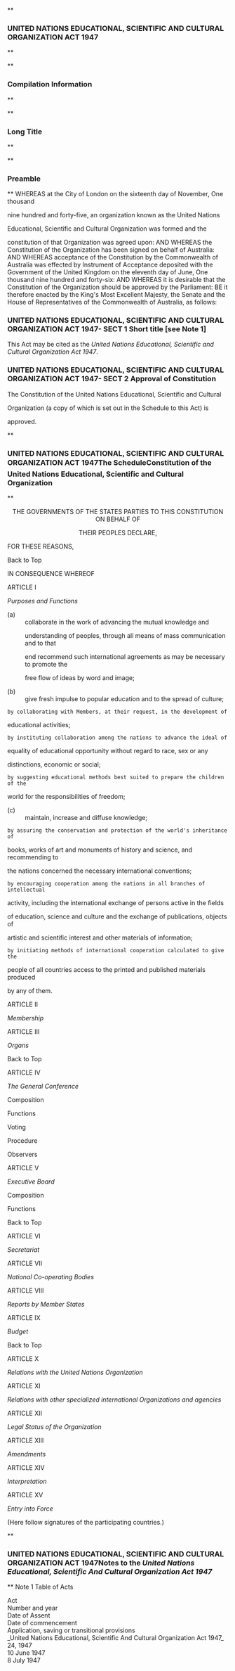 **

###  UNITED NATIONS EDUCATIONAL, SCIENTIFIC AND CULTURAL ORGANIZATION ACT 1947 
**


**

###  Compilation Information 
**



**

###  Long Title 
**

**

###  Preamble 
**
WHEREAS at the City of London on the sixteenth day of November, One thousand

nine hundred and forty-five, an organization known as the United Nations

Educational, Scientific and Cultural Organization was formed and the

constitution of that Organization was agreed upon:  AND WHEREAS the Constitution of the Organization has been signed on behalf of Australia:  AND WHEREAS acceptance of the Constitution by the Commonwealth of Australia was effected by Instrument of Acceptance deposited with the Government of the United Kingdom on the eleventh day of June, One thousand nine hundred and forty-six:  AND WHEREAS it is desirable that the Constitution of the Organization should be approved by the Parliament:  BE it therefore enacted by the King's Most Excellent Majesty, the Senate and the House of Representatives of the Commonwealth of Australia, as follows:  
###  UNITED NATIONS EDUCATIONAL, SCIENTIFIC AND CULTURAL ORGANIZATION ACT 1947- SECT 1  Short title \[see Note 1]  
This Act may be cited as the _United Nations Educational, Scientific and Cultural Organization Act 1947_.

 
###  UNITED NATIONS EDUCATIONAL, SCIENTIFIC AND CULTURAL ORGANIZATION ACT 1947- SECT 2  Approval of Constitution  
The Constitution of the United Nations Educational, Scientific and Cultural

Organization (a copy of which is set out in the Schedule to this Act) is

approved.

 
**

###  UNITED NATIONS EDUCATIONAL, SCIENTIFIC AND CULTURAL ORGANIZATION ACT 1947The Schedule&#151;Constitution of the United Nations Educational, Scientific and Cultural Organization 
**
<center>THE GOVERNMENTS OF THE STATES PARTIES TO THIS CONSTITUTION ON BEHALF OF

THEIR PEOPLES DECLARE,</center>

 





FOR THESE REASONS,


Back to Top


IN CONSEQUENCE WHEREOF


ARTICLE I

_Purposes and Functions_




<dl compact=""><dl compact="">

<dt>(a)</dt><dd>collaborate in the work of advancing the mutual knowledge and

understanding of peoples, through all means of mass communication and to that

end recommend such international agreements as may be necessary to promote the

free flow of ideas by word and image;</dd>

<dt>(b)</dt><dd>give fresh impulse to popular education and to the spread of culture;

</dd>

</dl></dl>
<dl compact=""><dl compact=""><dl compact="">

	by collaborating with Members, at their request, in the development of

educational activities;

	by instituting collaboration among the nations to advance the ideal of

equality of educational opportunity without regard to race, sex or any

distinctions, economic or social;

	by suggesting educational methods best suited to prepare the children of the

world for the responsibilities of freedom;

</dl></dl></dl>
<dl compact=""><dl compact="">

<dt>(c)</dt><dd>maintain, increase and diffuse knowledge;

</dd>

</dl></dl>
<dl compact=""><dl compact=""><dl compact="">

	by assuring the conservation and protection of the world's inheritance of

books, works of art and monuments of history and science, and recommending to

the nations concerned the necessary international conventions;

	by encouraging cooperation among the nations in all branches of intellectual

activity, including the international exchange of persons active in the fields

of education, science and culture and the exchange of publications, objects of

artistic and scientific interest and other materials of information;

	by initiating methods of international cooperation calculated to give the

people of all countries access to the printed and published materials produced

by any of them.

</dl></dl></dl>

ARTICLE II 

_Membership_





ARTICLE III

_Organs_



Back to Top

ARTICLE IV

_The General Conference_

Composition


Functions







Voting


Procedure





Observers


ARTICLE V 

_Executive Board_

Composition





Functions


Back to Top








ARTICLE VI 

_Secretariat_







ARTICLE VII

_National Co-operating Bodies_




ARTICLE VIII

_Reports by Member States_


ARTICLE IX 

_Budget_




Back to Top


ARTICLE X

_Relations with the United Nations Organization_


ARTICLE XI

_Relations with other specialized international Organizations and agencies_





ARTICLE XII

_Legal Status of the Organization_


ARTICLE XIII

_Amendments_



ARTICLE XIV

_Interpretation_



ARTICLE XV

_Entry into Force_







(Here follow signatures of the participating countries.)






**

###  UNITED NATIONS EDUCATIONAL, SCIENTIFIC AND CULTURAL ORGANIZATION ACT 1947<centreit>Notes to the _United Nations Educational, Scientific And Cultural Organization Act 1947_ </centreit>
**
Note 1
Table of Acts
<tr align="left">
  <td colspan="1" align="left">
    <div>Act</div>

  </td>
  <td colspan="1" align="left">
    <div>Number 
and year</div>

  </td>
  <td colspan="1" align="left">
    <div>Date 
of Assent</div>

  </td>
  <td colspan="1" align="left">
    <div>Date of commencement</div>

  </td>
  <td colspan="1" align="left">
    <div>Application, saving or transitional provisions</div>

  </td>
</tr>
<tr align="left">
  <td colspan="1" align="left">
    <div>_United Nations Educational, Scientific And Cultural Organization Act 1947_</div>

  </td>
  <td colspan="1" align="left">
    <div>24, 1947</div>

  </td>
  <td colspan="1" align="left">
    <div>10 June 1947</div>

  </td>
  <td colspan="1" align="left">
    <div>8 July 1947</div>

  </td>
  <td colspan="1" align="left">

  </td>
</tr>





